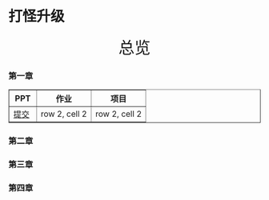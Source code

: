 # 打怪升级

<center> <font size='6'> 总览 </font> </center>

### 第一章

<table border="1" width="100%" >
    <tr>
        <th width="20%">PPT</th>
        <th width="40%">作业</th>
        <th width="40%">项目</th>
    </tr>
    <tr>
        <td><a href="/passage1/Homework0-SetupAccount/submit.md">提交</a></td>
        <td>row 2, cell 2</td>
        <td>row 2, cell 2</td>
    </tr>
</table>

### 第二章


### 第三章


### 第四章



